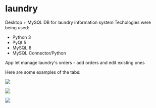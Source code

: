 # laundry
Desktop + MySQL DB for laundry information system
Techologies were being used: 
 - Python 3
 - PyQt 5
 - MySQL 8
 - MySQL Connector/Python
 
 App let manage laundry's orders - add orders and edit existing ones 
 
 Here are some examples of the tabs: 

![](https://pp.userapi.com/c850232/v850232247/4e177/w_aQUKN-XI0.jpg)

![](https://pp.userapi.com/c850232/v850232247/4e189/gV7DD7AJ7tI.jpg)

![](https://pp.userapi.com/c850232/v850232247/4e191/0ieLEHL42Cw.jpg)
